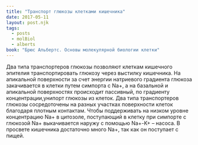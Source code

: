 ```yaml
---
title: "Транспорт глюкозы клетками кишечника"
date: 2017-05-11
layout: post.njk
tags:
  - posts
  - molBiol
  - alberts
book: "Брюс Альбертс. Основы молекулярной биологии клетки"
---
```


Два типа транспортеров глюкозы позволяют клеткам кишечного эпителия транспортировать глюкозу через выстилку кишечника. На апикальной поверхности за счет энергии натриевого градиента глюкоза закачивается в клетки путем симпорта с Na+, a на базальной и апикальной поверхностях происходит пассивный, по градиенту концентрации,унипорт глюкозы из клеток. Два типа транспортеров глюкозы сосредоточены на разных участках поверхности клеток благодаря плотным контактам. Чтобы поддерживать на низком уровне концентрацию Na+ в цитозоле, поступающий в клетку при симпорте с глюкозой Na+ выкачивается наружу с помощью Na+-K+ – нacoca. В просвете кишечника достаточно много Na+, так как он поступает с пищей.
